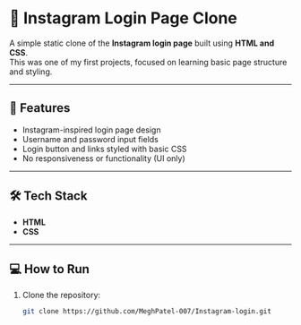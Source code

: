 # 📸 Instagram Login Page Clone

A simple static clone of the **Instagram login page** built using **HTML and CSS**.  
This was one of my first projects, focused on learning basic page structure and styling.

---

## 🚀 Features
- Instagram-inspired login page design  
- Username and password input fields  
- Login button and links styled with basic CSS  
- No responsiveness or functionality (UI only)

---

## 🛠️ Tech Stack
- **HTML**  
- **CSS**

---

## 💻 How to Run
1. Clone the repository:
   ```bash
   git clone https://github.com/MeghPatel-007/Instagram-login.git
